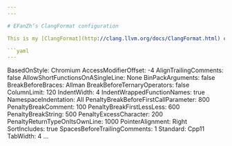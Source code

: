 ```yaml
---
---

# EFanZh’s ClangFormat configuration

This is my [ClangFormat](http://clang.llvm.org/docs/ClangFormat.html) configuration:

```yaml
---
```

BasedOnStyle: Chromium
AccessModifierOffset: -4
AlignTrailingComments: false
AllowShortFunctionsOnASingleLine: None
BinPackArguments: false
BreakBeforeBraces: Allman
BreakBeforeTernaryOperators: false
ColumnLimit: 120
IndentWidth: 4
IndentWrappedFunctionNames: true
NamespaceIndentation: All
PenaltyBreakBeforeFirstCallParameter: 800
PenaltyBreakComment: 100
PenaltyBreakFirstLessLess: 600
PenaltyBreakString: 500
PenaltyExcessCharacter: 200
PenaltyReturnTypeOnItsOwnLine: 1000
PointerAlignment: Right
SortIncludes: true
SpacesBeforeTrailingComments: 1
Standard: Cpp11
TabWidth: 4
...
```
